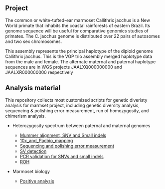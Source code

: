 ## Project 

The common or white-tufted-ear marmoset Callithrix jacchus is a New World primate that inhabits the coastal rainforests of eastern Brazil. Its genome sequence will be useful for comparative genomics studies of primates. The C. jacchus genome is distributed over 22 pairs of autosomes and two sex chromosomes.

This assembly represents the principal haplotype of the diploid genome Callithrix jacchus. This is the VGP trio assembly merged haplotype data from the male and female. The alternate maternal and paternal haplotype sequences are in WGS projects JAALXQ000000000 and JAALXR000000000 respectively 


## Analysis material

This repository collects most customized scripts for genetic diveristy analysis for marmset project, including genetic diversity analysis, sequencing & polishing error measurement, run of homozygosity, and chimerism analysis.

- Heterozygosity spectrum between paternal and maternal genomes
	- [Mummer alignment, SNV and Small indels](Mummer_alignment/README.md)
	- [10x_and_Pacbio_mapping](10x_and_Pacbio_mapping/README.md)
	- [Sequencing and polishing error measurement](sequencing_and_polishing_error/README.md)
	- [SV detection](Structure_variations/README.md)
	- [PCR validation for SNVs and small indels](Experimental_validation/README.md)
	- [ROH](ROH/README.txt)

- Marmoset biology
	- [Positive analysis](positive_selection/README.md)







